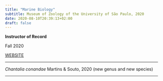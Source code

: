 ```yaml
---
title: "Marine Biology"
subtitle: Museum of Zoology of the University of São Paulo, 2020
date: 2020-08-10T20:39:13+02:00
draft: false
---
```


**Instructor of Record**

Fall 2020

[WEBSITE](https://www.mz.usp.br)

---

_Chantalia conandae_ Martins & Souto, 2020 (new genus and new species)

---
